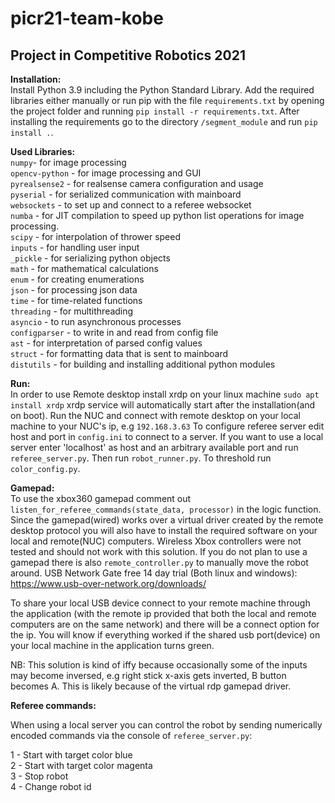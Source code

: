# picr21-team-kobe

## Project in Competitive Robotics 2021
**Installation:**</br>
Install Python 3.9 including the Python Standard Library. Add the required libraries either manually or run pip with 
the file `requirements.txt` by opening the project folder and running `pip install -r requirements.txt`. After 
installing the requirements go to the directory `/segment_module` and run `pip install .`.</br>

**Used Libraries:**</br>
`numpy`- for image processing</br>
`opencv-python` - for image processing and GUI </br>
`pyrealsense2` - for realsense camera configuration and usage </br>
`pyserial` - for serialized communication with mainboard </br>
`websockets` - to set up and connect to a referee websocket </br>
`numba` - for JIT compilation to speed up python list operations for image processing. </br>
`scipy` - for interpolation of thrower speed </br>
`inputs` - for handling user input </br>
`_pickle` - for serializing python objects </br>
`math` - for mathematical calculations </br>
`enum` - for creating enumerations </br>
`json` - for processing json data </br>
`time` - for time-related functions </br>
`threading` - for multithreading </br>
`asyncio` - to run asynchronous processes </br>
`configparser` - to write in and read from config file </br>
`ast` - for interpretation of parsed config values </br>
`struct` - for formatting data that is sent to mainboard </br>
`distutils` - for building and installing additional python modules</br>

**Run:**</br>
In order to use Remote desktop install xrdp on your linux machine `sudo apt install xrdp` xrdp service will automatically start after the installation(and on boot).
Run the NUC and connect with remote desktop on your local machine to your NUC's ip, e.g `192.168.3.63` To configure referee server edit host and port in `config.ini` to connect to a server. 
If you want to use a local server enter 'localhost' as host and an arbitrary available port and run `referee_server.py`. 
Then run `robot_runner.py`. To threshold run `color_config.py`.

**Gamepad:**</br>
To use the xbox360 gamepad comment out `listen_for_referee_commands(state_data, processor)` in the logic function.
Since the gamepad(wired) works over a virtual driver created by the remote desktop protocol you will also have to install the required software on your local and remote(NUC) computers. Wireless Xbox controllers were not tested and should not work with this solution. If you do not plan to use a gamepad there is also `remote_controller.py` to manually move the robot around.
USB Network Gate free 14 day trial (Both linux and windows): https://www.usb-over-network.org/downloads/

To share your local USB device connect to your remote machine through the application (with the remote ip provided that both the local and remote computers are on the same network) and there will be a connect option for the ip. You will know if everything worked if the shared usb port(device) on your local machine in the application turns green.

NB: This solution is kind of iffy because occasionally some of the inputs may become inversed, e.g right stick x-axis gets inverted, B button becomes A. This is likely because of the virtual rdp gamepad driver.

**Referee commands:**</br>

When using a local server you can control the robot by sending numerically encoded commands via the console of `referee_server.py`: </br>

1 - Start with target color blue </br>
2 - Start with target color magenta </br>
3 - Stop robot </br>
4 - Change robot id </br>

